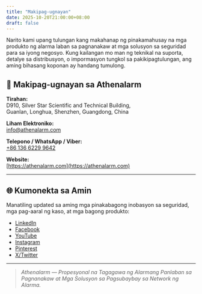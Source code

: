 ```yaml
---
title: "Makipag-ugnayan"
date: 2025-10-20T21:00:00+08:00
draft: false
---
```


Narito kami upang tulungan kang makahanap ng pinakamahusay na mga produkto ng alarma laban sa pagnanakaw at mga solusyon sa seguridad para sa iyong negosyo. Kung kailangan mo man ng teknikal na suporta, detalye sa distribusyon, o impormasyon tungkol sa pakikipagtulungan, ang aming bihasang koponan ay handang tumulong.

## 📍 Makipag-ugnayan sa Athenalarm

**Tirahan:**  
D910, Silver Star Scientific and Technical Building,  
Guanlan, Longhua, Shenzhen, Guangdong, China  

**Liham Elektroniko:**  
[info@athenalarm.com](mailto:info@athenalarm.com)

**Telepono / WhatsApp / Viber:**  
[+86 136 6229 9642](https://api.whatsapp.com/send?phone=8613662299642)

**Website:**  
[https://athenalarm.com](https://athenalarm.com)

---

## 🌐 Kumonekta sa Amin

Manatiling updated sa aming mga pinakabagong inobasyon sa seguridad, mga pag-aaral ng kaso, at mga bagong produkto:

- [LinkedIn](https://www.linkedin.com/company/athenalarm)
- [Facebook](https://www.facebook.com/athenalarm)
- [YouTube](https://www.youtube.com/@athenalarm3663)
- [Instagram](https://www.instagram.com/athenalarm)
- [Pinterest](https://www.pinterest.com/athenalarm/)
- [X/Twitter](https://x.com/Athenalarm)

---

> _Athenalarm — Propesyonal na Tagagawa ng Alarmang Panlaban sa Pagnanakaw at Mga Solusyon sa Pagsubaybay sa Network ng Alarma._